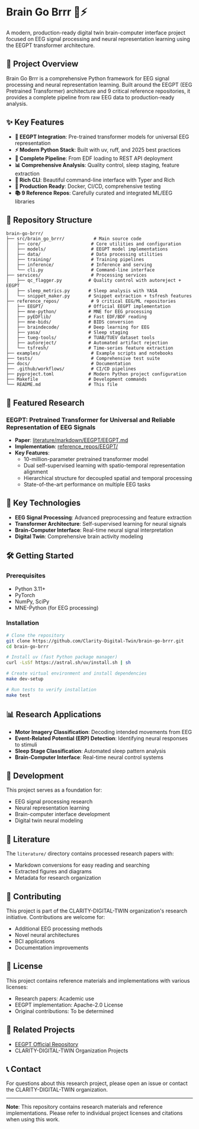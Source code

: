 # Brain Go Brrr 🧠⚡

A modern, production-ready digital twin brain-computer interface project focused on EEG signal processing and neural representation learning using the EEGPT transformer architecture.

## 🎯 Project Overview

Brain Go Brrr is a comprehensive Python framework for EEG signal processing and neural representation learning. Built around the EEGPT (EEG Pretrained Transformer) architecture and 9 critical reference repositories, it provides a complete pipeline from raw EEG data to production-ready analysis.

## ✨ Key Features

- **🧠 EEGPT Integration**: Pre-trained transformer models for universal EEG representation
- **⚡ Modern Python Stack**: Built with uv, ruff, and 2025 best practices
- **🔧 Complete Pipeline**: From EDF loading to REST API deployment
- **📊 Comprehensive Analysis**: Quality control, sleep staging, feature extraction
- **🎨 Rich CLI**: Beautiful command-line interface with Typer and Rich
- **🚀 Production Ready**: Docker, CI/CD, comprehensive testing
- **📚 9 Reference Repos**: Carefully curated and integrated ML/EEG libraries

## 📁 Repository Structure

```
brain-go-brrr/
├── src/brain_go_brrr/           # Main source code
│   ├── core/                   # Core utilities and configuration
│   ├── models/                 # EEGPT model implementations
│   ├── data/                   # Data processing utilities
│   ├── training/               # Training pipelines
│   ├── inference/              # Inference and serving
│   └── cli.py                  # Command-line interface
├── services/                   # Processing services
│   ├── qc_flagger.py          # Quality control with autoreject + EEGPT
│   ├── sleep_metrics.py       # Sleep analysis with YASA
│   └── snippet_maker.py       # Snippet extraction + tsfresh features
├── reference_repos/            # 9 critical EEG/ML repositories
│   ├── EEGPT/                 # Official EEGPT implementation
│   ├── mne-python/            # MNE for EEG processing
│   ├── pyEDFlib/              # Fast EDF/BDF reading
│   ├── mne-bids/              # BIDS conversion
│   ├── braindecode/           # Deep learning for EEG
│   ├── yasa/                  # Sleep staging
│   ├── tueg-tools/            # TUAB/TUEV dataset tools
│   ├── autoreject/            # Automated artifact rejection
│   └── tsfresh/               # Time-series feature extraction
├── examples/                   # Example scripts and notebooks
├── tests/                      # Comprehensive test suite
├── docs/                       # Documentation
├── .github/workflows/          # CI/CD pipelines
├── pyproject.toml             # Modern Python project configuration
├── Makefile                   # Development commands
└── README.md                  # This file
```

## 🔬 Featured Research

### EEGPT: Pretrained Transformer for Universal and Reliable Representation of EEG Signals

- **Paper**: [literature/markdown/EEGPT/EEGPT.md](literature/markdown/EEGPT/EEGPT.md)
- **Implementation**: [reference_repos/EEGPT/](reference_repos/EEGPT/)
- **Key Features**:
  - 10-million-parameter pretrained transformer model
  - Dual self-supervised learning with spatio-temporal representation alignment
  - Hierarchical structure for decoupled spatial and temporal processing
  - State-of-the-art performance on multiple EEG tasks

## 🚀 Key Technologies

- **EEG Signal Processing**: Advanced preprocessing and feature extraction
- **Transformer Architecture**: Self-supervised learning for neural signals
- **Brain-Computer Interface**: Real-time neural signal interpretation
- **Digital Twin**: Comprehensive brain activity modeling

## 🛠️ Getting Started

### Prerequisites

- Python 3.11+
- PyTorch
- NumPy, SciPy
- MNE-Python (for EEG processing)

### Installation

```bash
# Clone the repository
git clone https://github.com/Clarity-Digital-Twin/brain-go-brrr.git
cd brain-go-brrr

# Install uv (fast Python package manager)
curl -LsSf https://astral.sh/uv/install.sh | sh

# Create virtual environment and install dependencies
make dev-setup

# Run tests to verify installation
make test
```

## 📊 Research Applications

- **Motor Imagery Classification**: Decoding intended movements from EEG
- **Event-Related Potential (ERP) Detection**: Identifying neural responses to stimuli
- **Sleep Stage Classification**: Automated sleep pattern analysis
- **Brain-Computer Interface**: Real-time neural control systems

## 🔧 Development

This project serves as a foundation for:

- EEG signal processing research
- Neural representation learning
- Brain-computer interface development
- Digital twin neural modeling

## 📄 Literature

The `literature/` directory contains processed research papers with:

- Markdown conversions for easy reading and searching
- Extracted figures and diagrams
- Metadata for research organization

## 🤝 Contributing

This project is part of the CLARITY-DIGITAL-TWIN organization's research initiative. Contributions are welcome for:

- Additional EEG processing methods
- Novel neural architectures
- BCI applications
- Documentation improvements

## 📜 License

This project contains reference materials and implementations with various licenses:

- Research papers: Academic use
- EEGPT implementation: Apache-2.0 License
- Original contributions: To be determined

## 🔗 Related Projects

- [EEGPT Official Repository](https://github.com/BINE022/EEGPT)
- CLARITY-DIGITAL-TWIN Organization Projects

## 📞 Contact

For questions about this research project, please open an issue or contact the CLARITY-DIGITAL-TWIN organization.

---

**Note**: This repository contains research materials and reference implementations. Please refer to individual project licenses and citations when using this work.
